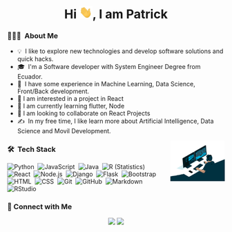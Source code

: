 <h1 align="center">Hi <img src="https://raw.githubusercontent.com/ABSphreak/ABSphreak/master/gifs/Hi.gif" width="30px">, I am Patrick </h1>

### 👨🏻‍💻 &nbsp;About Me

- 💡 &nbsp;I like to explore new technologies and develop software solutions and quick hacks.
- 🎓 &nbsp;I'm a Software developer with System Engineer Degree from Ecuador.
- 🌱 &nbsp;I have some experience in Machine Learning, Data Science, Front/Back development.
- 👀 I am interested in a project in React
- 🌱 I am currently learning flutter, Node
- 💞️ I am looking to collaborate on React Projects
- ✍️ &nbsp;In my free time, I like learn more about Artificial Intelligence, Data Science and Movil Development.

<img alt="Night Coding" src="./programmer.gif" align="right" width="25%" height="40%"/>

### 🛠 &nbsp;Tech Stack
![Python](https://img.shields.io/badge/-Python-05122A?style=flat&logo=python)&nbsp;
![JavaScript](https://img.shields.io/badge/-JavaScript-05122A?style=flat&logo=javascript)&nbsp;
![Java](https://img.shields.io/badge/-Java-05122A?style=flat&logo=Java&logoColor=FFA518)&nbsp;
![R (Statistics)](https://img.shields.io/badge/-R-05122A?style=flat&logo=R&logoColor=276DC3)\
![React](https://img.shields.io/badge/-React-05122A?style=flat&logo=react)&nbsp;
![Node.js](https://img.shields.io/badge/-Node.js-05122A?style=flat&logo=node.js)&nbsp;
![Django](https://img.shields.io/badge/-Django-05122A?style=flat&logo=django&logoColor=092E20)&nbsp;
![Flask](https://img.shields.io/badge/-Flask-05122A?style=flat&logo=flask)&nbsp;
![Bootstrap](https://img.shields.io/badge/-Bootstrap-05122A?style=flat&logo=bootstrap&logoColor=563D7C)\
![HTML](https://img.shields.io/badge/-HTML-05122A?style=flat&logo=HTML5)&nbsp;
![CSS](https://img.shields.io/badge/-CSS-05122A?style=flat&logo=CSS3&logoColor=1572B6)&nbsp;
![Git](https://img.shields.io/badge/-Git-05122A?style=flat&logo=git)&nbsp;
![GitHub](https://img.shields.io/badge/-GitHub-05122A?style=flat&logo=github)&nbsp;
![Markdown](https://img.shields.io/badge/-Markdown-05122A?style=flat&logo=markdown)\
![RStudio](https://img.shields.io/badge/-RStudio-05122A?style=flat&logo=rstudio)&nbsp;

### 🤝 Connect with Me

<p align="center">
<a href="https://www.linkedin.com/in/patricio-fajardo96/"><img src="https://img.shields.io/badge/-Patricio%20Fajardo-0077B5?style=flat&logo=Linkedin&logoColor=white"/></a>
<a href="mailto:apatricio.fajardoc@gmail.com"><img src="https://img.shields.io/badge/-apatricio.fajardoc@gmail.com-D14836?style=flat&logo=Gmail&logoColor=white"/></a>
</p>

